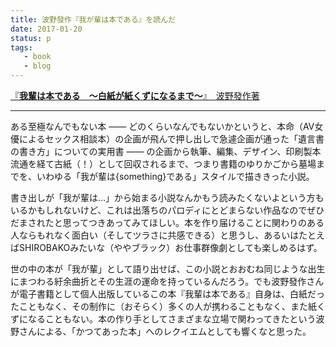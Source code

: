 ```yaml
---
title: 波野發作『我が輩は本である』を読んだ
date: 2017-01-20
status: p
tags:
   - book
   - blog
---
```


<script src="http://bccks.jp/bcck/146880/embed" type="text/javascript"></script>
<a href="http://bccks.jp/bcck/146880/info" title="我輩は本である　〜白紙が紙くずになるまで〜" target="_blank">『<strong>我輩は本である　〜白紙が紙くずになるまで〜</strong>』　波野發作著</a>

---

ある至極なんでもない本 —— どのくらいなんでもないかというと、本命（AV女優によるセックス相談本）の企画が飛んで押し出しで急遽企画が通った「遺言書の書き方」についての実用書 —— の企画から執筆、編集、デザイン、印刷製本流通を経て古紙（！）として回収されるまで、つまり書籍のゆりかごから墓場までを、いわゆる「我が輩は{something}である」スタイルで描ききった小説。

書き出しが「我が輩は…」から始まる小説なんかもう読みたくないよという方もいるかもしれないけど、これは出落ちのパロディにとどまらない作品なのでぜひだまされたと思ってつきあってみてほしい。本を作り届けることに関わりのある人ならもれなく面白い（そしてツラさに共感できる）と思うし、あるいはたとえばSHIROBAKOみたいな（ややブラック）お仕事群像劇としても楽しめるはず。

世の中の本が「我が輩」として語り出せば、この小説とおおむね同じような出生にまつわる紆余曲折とその生涯の運命を持っているんだろう。でも波野發作さんが電子書籍として個人出版しているこの本『我輩は本である』自身は、白紙だったこともなく、その制作に（おそらく）多くの人が携わることもなく、また紙くずになることもない。本の作り手としてさまざまな立場で関わってきたという波野さんによる、「かつてあった本」へのレクイエムとしても響くなと思った。

<!--

にいえば本という知の結節が、自らの来歴と関わるものたちの運命を語るSFにも


ちょっと待ってほしい。この本での「我が輩」スタイルは出落ちのパロディだとか安易な文体模写ではなく、本とそれを作り届ける人々のあいだにある「愛のかたち」のいわば照れ隠しとして採用されていて、人々がいかにぱっとしない企画や無理なスケジュールや理不尽な仕様変更や営業の横槍を前にしても、思わず踏ん張って形にしてしまう「本」という形式が生む不思議な情熱について、「我が輩」、つまり本自身のしげしげとしたまなざしから描かれている。出版にかかわりのある人であれば -->
